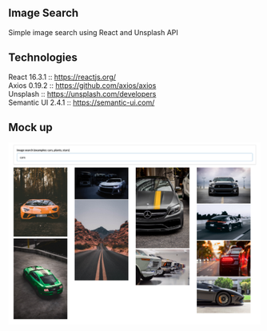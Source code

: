 ## Image Search
Simple image search using React and Unsplash API


## Technologies
React 16.3.1 :: https://reactjs.org/ <br />
Axios 0.19.2 :: https://github.com/axios/axios <br />
Unsplash :: https://unsplash.com/developers <br />
Semantic UI 2.4.1 :: https://semantic-ui.com/

## Mock up
![](docs/image-search.png)
